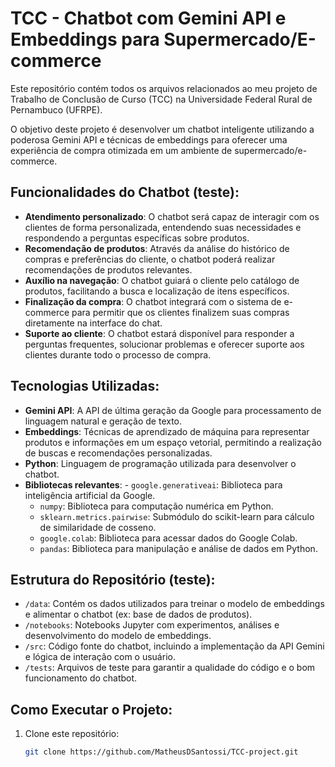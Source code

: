 # TCC - Chatbot com Gemini API e Embeddings para Supermercado/E-commerce

Este repositório contém todos os arquivos relacionados ao meu projeto de Trabalho de Conclusão de Curso (TCC) na Universidade Federal Rural de Pernambuco (UFRPE).

O objetivo deste projeto é desenvolver um chatbot inteligente utilizando a poderosa Gemini API e técnicas de embeddings para oferecer uma experiência de compra otimizada em um ambiente de supermercado/e-commerce.

## Funcionalidades do Chatbot (teste):

- **Atendimento personalizado**: O chatbot será capaz de interagir com os clientes de forma personalizada, entendendo suas necessidades e respondendo a perguntas específicas sobre produtos.
- **Recomendação de produtos**: Através da análise do histórico de compras e preferências do cliente, o chatbot poderá realizar recomendações de produtos relevantes.
- **Auxílio na navegação**: O chatbot guiará o cliente pelo catálogo de produtos, facilitando a busca e localização de itens específicos.
- **Finalização da compra**: O chatbot integrará com o sistema de e-commerce para permitir que os clientes finalizem suas compras diretamente na interface do chat.
- **Suporte ao cliente**: O chatbot estará disponível para responder a perguntas frequentes, solucionar problemas e oferecer suporte aos clientes durante todo o processo de compra.

## Tecnologias Utilizadas:

- **Gemini API**: A API de última geração da Google para processamento de linguagem natural e geração de texto.
- **Embeddings**: Técnicas de aprendizado de máquina para representar produtos e informações em um espaço vetorial, permitindo a realização de buscas e recomendações personalizadas.
- **Python**: Linguagem de programação utilizada para desenvolver o chatbot.
- **Bibliotecas relevantes**:  - `google.generativeai`: Biblioteca para inteligência artificial da Google.
    - `numpy`: Biblioteca para computação numérica em Python.
    - `sklearn.metrics.pairwise`: Submódulo do scikit-learn para cálculo de similaridade de cosseno.
    - `google.colab`: Biblioteca para acessar dados do Google Colab.
    - `pandas`: Biblioteca para manipulação e análise de dados em Python.

## Estrutura do Repositório (teste):

- `/data`: Contém os dados utilizados para treinar o modelo de embeddings e alimentar o chatbot (ex: base de dados de produtos).
- `/notebooks`: Notebooks Jupyter com experimentos, análises e desenvolvimento do modelo de embeddings.
- `/src`: Código fonte do chatbot, incluindo a implementação da API Gemini e lógica de interação com o usuário.
- `/tests`: Arquivos de teste para garantir a qualidade do código e o bom funcionamento do chatbot.

## Como Executar o Projeto:

1. Clone este repositório:
   ```bash
   git clone https://github.com/MatheusDSantossi/TCC-project.git
